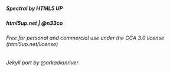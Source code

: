 ##### Spectral by HTML5 UP
##### html5up.net | @n33co
###### Free for personal and commercial use under the CCA 3.0 license (html5up.net/license)
###### Jekyll port by @arkadianriver
